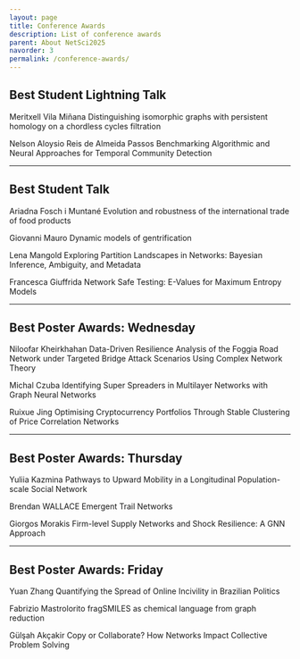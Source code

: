 ```yaml
---
layout: page
title: Conference Awards
description: List of conference awards
parent: About NetSci2025
navorder: 3
permalink: /conference-awards/
---
```


## Best Student Lightning Talk

Meritxell Vila Miñana
Distinguishing isomorphic graphs with persistent homology on a chordless cycles filtration

Nelson Aloysio Reis de Almeida Passos
Benchmarking Algorithmic and Neural Approaches for Temporal Community Detection

----

## Best Student Talk

Ariadna Fosch i Muntané
Evolution and robustness of the international trade of food products

Giovanni Mauro
Dynamic models of gentrification

Lena Mangold
Exploring Partition Landscapes in Networks: Bayesian Inference, Ambiguity, and Metadata

Francesca Giuffrida
Network Safe Testing: E-Values for Maximum Entropy Models

----

## Best Poster Awards: Wednesday

Niloofar Kheirkhahan
Data-Driven Resilience Analysis of the Foggia Road Network under Targeted Bridge Attack Scenarios Using Complex Network Theory

Michal Czuba
Identifying Super Spreaders in Multilayer Networks with Graph Neural Networks

Ruixue Jing
Optimising Cryptocurrency Portfolios Through Stable Clustering of Price Correlation Networks

----

## Best Poster Awards: Thursday

Yuliia Kazmina
Pathways to Upward Mobility in a Longitudinal Population-scale Social Network

Brendan WALLACE
Emergent Trail Networks

Giorgos Morakis
Firm-level Supply Networks and Shock Resilience: A GNN Approach

----

## Best Poster Awards: Friday

Yuan Zhang
Quantifying the Spread of Online Incivility in Brazilian Politics

Fabrizio Mastrolorito
fragSMILES as chemical language from graph reduction

Gülşah Akçakir
Copy or Collaborate? How Networks Impact Collective Problem Solving


